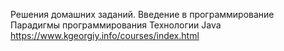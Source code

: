 Решения домашних заданий.
Введение в программирование
Парадигмы программирования
Технологии Java
https://www.kgeorgiy.info/courses/index.html
